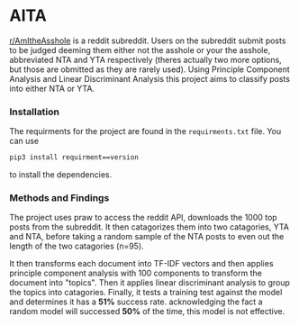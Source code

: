 # AITA

[r/AmItheAsshole](https://www.reddit.com/r/AmItheAsshole/) is a reddit subreddit. Users on the subreddit submit posts to be judged 
deeming them either not the asshole or your the asshole, abbreviated NTA and YTA respectively (theres actually two more options, but those are obmitted as they 
are rarely used). Using Principle Component Analysis and Linear Discriminant Analysis this project aims to classify posts into either NTA or YTA. 

### Installation 

The requirments for the project are found in the ```requirments.txt``` file. You can use 
```bash
pip3 install requirment==version
``` 
to install the dependencies. 

### Methods and Findings 

The project uses praw to access the reddit API, downloads the 1000 top posts from the subreddit. 
It then catagorizes them into two catagories, YTA and NTA, before taking a random sample of the NTA posts 
to even out the length of the two catagories (n=95). 

It then transforms each document into TF-IDF vectors and then applies principle component analysis with 100 components to transform the document into "topics". Then it 
applies linear discriminant analysis to group the topics into catagories. Finally, it tests a training test against the model and determines it has a **51%** success rate. 
acknowledging the fact a random model will successed **50%** of the time, this model is not effective. 


